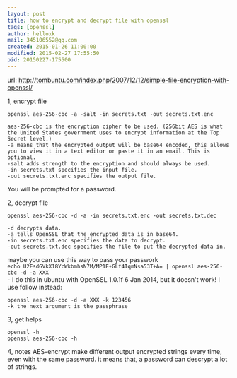 ```yaml
---
layout: post
title: how to encrypt and decrypt file with openssl
tags: [openssl]
author: helloxk
mail: 345106552@qq.com
created: 2015-01-26 11:00:00
modified: 2015-02-27 17:55:50
pid: 20150227-175500
---
```


url: http://tombuntu.com/index.php/2007/12/12/simple-file-encryption-with-openssl/

1, encrypt file

    openssl aes-256-cbc -a -salt -in secrets.txt -out secrets.txt.enc

    aes-256-cbc is the encryption cipher to be used. (256bit AES is what the United States government uses to encrypt information at the Top Secret level.)  
    -a means that the encrypted output will be base64 encoded, this allows you to view it in a text editor or paste it in an email. This is optional.
    -salt adds strength to the encryption and should always be used.
    -in secrets.txt specifies the input file.
    -out secrets.txt.enc specifies the output file.

You will be prompted for a password.

2, decrypt file

    openssl aes-256-cbc -d -a -in secrets.txt.enc -out secrets.txt.dec

    -d decrypts data.
    -a tells OpenSSL that the encrypted data is in base64.
    -in secrets.txt.enc specifies the data to decrypt.
    -out secrets.txt.dec specifies the file to put the decrypted data in.

maybe you can use this way to pass your passwork  
``
    echo U2FsdGVkX18YcWkbmhsN7M/MP1E+GLf4IqmNsa53T+A= | openssl aes-256-cbc -d -a XXX  
``  
    - I do this in ubuntu with OpenSSL 1.0.1f 6 Jan 2014, but it doesn't work! I use follow instead:

    openssl aes-256-cbc -d -a XXX -k 123456
    -k the next argument is the passphrase

3, get helps  

    openssl -h
    openssl aes-256-cbc -h

4, notes
    AES-encrypt make different output encrypted strings every time, even with the same password. it means that, a password can descrypt a lot of strings.
